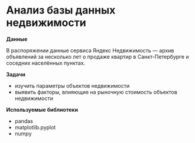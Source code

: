 # Анализ базы данных недвижимости

**Данные**

В распоряжении данные сервиса Яндекс Недвижимость — архив объявлений за несколько лет о продаже квартир в Санкт-Петербурге и соседних населённых пунктах.

**Задачи**

 * изучить параметры объектов недвижимости
 * выявить факторы, влияющие на рыночную стоимость объектов недвижимости
 
**Используемые библиотеки**

 * pandas
 * matplotlib.pyplot
 * numpy
